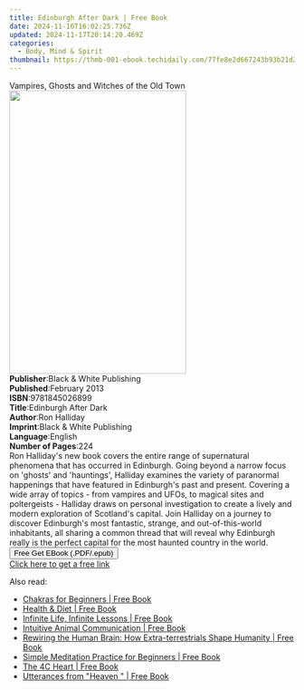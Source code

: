 ```yaml
---
title: Edinburgh After Dark | Free Book
date: 2024-11-16T16:02:25.736Z
updated: 2024-11-17T20:14:20.469Z
categories:
  - Body, Mind & Spirit
thumbnail: https://thmb-001-ebook.techidaily.com/77fe8e2d667243b93b21d296bb0bc52ad9aa77ed155523a93443c7a7c5cddb85.jpg
---
```

<main id="book-container">
  <div class="flex flex-col">
    <div class="book-brief flex-1 py-6 px-4 sm:p-6 md:py-10 md:px-8">
      <!-- brief-->
      <div class="book-brief-main">
        Vampires, Ghosts and Witches of the Old Town
      </div>
    </div>
    <div
      class="book-meta-info flex-1 grid gap-4 col-start-1 col-end-3 row-start-1 sm:mb-6 sm:grid-cols-4 lg:gap-6 lg:col-start-2 lg:row-end-6 lg:row-span-6 lg:mb-0"
    >
      <div
        class="book-meta-info-left place-content-center mt-4 p-4 text-sm leading-6 col-start-2 col-span-2 dark:text-slate-400"
      >
        <img
          class="w-full h-500 object-cover rounded-lg sm:h-255 sm:col-span-2 lg:col-span-full"
          src="https://img-001-ebook.techidaily.com/df0c28ddf513ae534b119503bb95cf3919b3f3864fc9d779b9e2e16fefddb567.jpg"
          alt=""
          width="312"
          height="500"
        />
      </div>
      <div
        class="book-meta-info-right mt-2 col-start-1 row-start-2 col-span-3 self-center"
      >
        <!-- meta data  -->
        <div class="flex flex-col px-4 md:px-8">
          <div class="flex-1">
            <strong>Publisher</strong>:<span class="px-2"
              >Black &amp; White Publishing</span
            >
          </div>
          <div class="flex-1">
            <strong>Published</strong>:<span class="px-2">February 2013</span>
          </div>
          <div class="flex-1">
            <strong>ISBN</strong>:<span class="px-2">9781845026899</span>
          </div>
          <div class="flex-1">
            <strong>Title</strong>:<span class="px-2"
              >Edinburgh After Dark</span
            >
          </div>
          <div class="flex-1">
            <strong>Author</strong>:<span class="px-2">Ron Halliday</span>
          </div>
          <div class="flex-1">
            <strong>Imprint</strong>:<span class="px-2"
              >Black &amp; White Publishing</span
            >
          </div>
          <div class="flex-1">
            <strong>Language</strong>:<span class="px-2">English</span>
          </div>
          <div class="flex-1">
            <strong>Number of Pages</strong>:<span class="px-2">224</span>
          </div>
        </div>
      </div>
    </div>
    <div class="book-description flex-1 py-6 px-4 sm:p-6 md:py-10 md:px-8">
      <div class="book-description-main">
        <div accordion-content="" id="description">
          Ron Halliday's new book covers the entire range of supernatural
          phenomena that has occurred in Edinburgh. Going beyond a narrow focus
          on 'ghosts' and 'hauntings', Halliday examines the variety of
          paranormal happenings that have featured in Edinburgh's past and
          present. Covering a wide array of topics - from vampires and UFOs, to
          magical sites and poltergeists - Halliday draws on personal
          investigation to create a lively and modern exploration of Scotland's
          capital. Join Halliday on a journey to discover Edinburgh's most
          fantastic, strange, and out-of-this-world inhabitants, all sharing a
          common thread that will reveal why Edinburgh really is the perfect
          capital for the most haunted country in the world.
        </div>
      </div>
    </div>
    <div class="book-excerpts flex-1 py-6 px-4 sm:p-6 md:py-10 md:px-8"></div>
    <div
      class="book-about-author flex-1 py-6 px-4 sm:p-6 md:py-10 md:px-8"
    ></div>
    <div class="book-free-get flex-1 py-6 px-4 sm:p-6 md:py-10 md:px-8">
      <button
        id="btn-free-get"
        class="bg-blue-500 hover:bg-blue-700 text-white font-bold py-2 px-4 rounded"
      >
        Free Get EBook (.PDF/.epub)
      </button>
      <div id="countdown-display" class="px-2 text-lg mt-2"></div>
      <a
        id="free-link"
        class="hidden bg-blue-500 hover:bg-blue-700 text-white font-bold py-2 px-4 rounded"
        href="https://www.ebooks.com/en-us/book/96411749/edinburgh-after-dark/ron-halliday/"
        target="_blank"
        >Click here to get a free link</a
      >
    </div>
    <script>
      let countdownTime = 0;
      let countdownInterval = null;
      document
        .getElementById('btn-free-get')
        .addEventListener('click', startCountdown);
      function startCountdown() {
        countdownTime = new Date().getTime() + 60000 * 3;
        countdownInterval = setInterval(updateCountdown, 1000);
        document.getElementById('btn-free-get').disabled = true;
        document
          .getElementById('btn-free-get')
          .classList.add('bg-gray-500', 'cursor-not-allowed');
      }
      function updateCountdown() {
        let currentTime = new Date().getTime();
        let timeLeft = countdownTime - currentTime;
        let secondsLeft = Math.floor(timeLeft / 1000);
        document.getElementById('countdown-display').innerHTML =
          `Remaining time: ${secondsLeft} seconds.`;
        if (secondsLeft <= 0) {
          clearInterval(countdownInterval);
          document.getElementById('btn-free-get').classList.add('hidden');
          document.getElementById('free-link').classList.remove('hidden');
          document.getElementById('countdown-display').innerHTML = '';
        }
      }
    </script>
  </div>
</main>

<ins class="adsbygoogle"
      style="display:block"
      data-ad-client="ca-pub-7571918770474297"
      data-ad-slot="8358498916"
      data-ad-format="auto"
      data-full-width-responsive="true"></ins>
    

<span class="atpl-alsoreadstyle">Also read:</span>
<div><ul>
<li><a href="https://novels-ebooks.techidaily.com/211127323-9780760390559-chakras-for-beginners/"><u>Chakras for Beginners | Free Book</u></a></li>
<li><a href="https://novels-ebooks.techidaily.com/211127401-9788196536596-health-diet/"><u>Health & Diet | Free Book</u></a></li>
<li><a href="https://novels-ebooks.techidaily.com/211127199-9781401977245-infinite-life-infinite-lessons/"><u>Infinite Life, Infinite Lessons | Free Book</u></a></li>
<li><a href="https://novels-ebooks.techidaily.com/211127174-9781401975302-intuitive-animal-communication/"><u>Intuitive Animal Communication | Free Book</u></a></li>
<li><a href="https://novels-ebooks.techidaily.com/211127801-9781398484078-rewiring-the-human-brain-how-extra-terrestrials-shape-humanity/"><u>Rewiring the Human Brain: How Extra-terrestrials Shape Humanity | Free Book</u></a></li>
<li><a href="https://novels-ebooks.techidaily.com/211127298-9780760390634-simple-meditation-practice-for-beginners/"><u>Simple Meditation Practice for Beginners | Free Book</u></a></li>
<li><a href="https://novels-ebooks.techidaily.com/211128400-9781736737064-the-4c-heart/"><u>The 4C Heart | Free Book</u></a></li>
<li><a href="https://novels-ebooks.techidaily.com/211128301-9781955136938-utterances-from-heaven/"><u>Utterances from "Heaven " | Free Book</u></a></li>
</ul></div>

